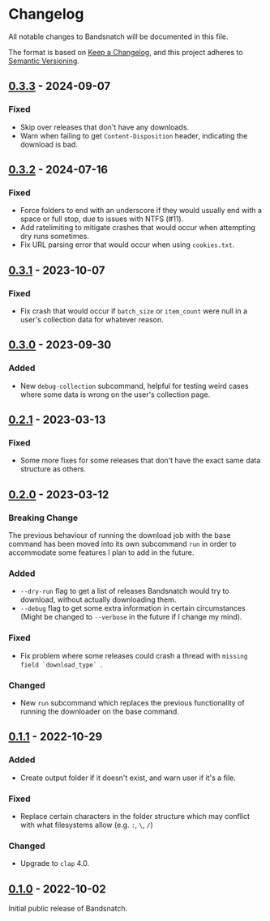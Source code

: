 # Changelog

All notable changes to Bandsnatch will be documented in this file.

The format is based on [Keep a Changelog](https://keepachangelog.com/en/1.0.0/),
and this project adheres to
[Semantic Versioning](https://semver.org/spec/v2.0.0.html).

## [0.3.3] - 2024-09-07

### Fixed

- Skip over releases that don't have any downloads.
- Warn when failing to get `Content-Disposition` header, indicating the download
  is bad.

## [0.3.2] - 2024-07-16

### Fixed

- Force folders to end with an underscore if they would usually end with a space
  or full stop, due to issues with NTFS (#11).
- Add ratelimiting to mitigate crashes that would occur when attempting dry runs
  sometimes.
- Fix URL parsing error that would occur when using `cookies.txt`.

## [0.3.1] - 2023-10-07

### Fixed

- Fix crash that would occur if `batch_size` or `item_count` were null in a
  user's collection data for whatever reason.

## [0.3.0] - 2023-09-30

### Added

- New `debug-collection` subcommand, helpful for testing weird cases where some
  data is wrong on the user's collection page.

## [0.2.1] - 2023-03-13

### Fixed

- Some more fixes for some releases that don't have the exact same data
  structure as others.

## [0.2.0] - 2023-03-12

### Breaking Change

The previous behaviour of running the download job with the base command has
been moved into its own subcommand `run` in order to accommodate some features I
plan to add in the future.

### Added

- `--dry-run` flag to get a list of releases Bandsnatch would try to download,
  without actually downloading them.
- `--debug` flag to get some extra information in certain circumstances (Might
  be changed to `--verbose` in the future if I change my mind).

### Fixed

- Fix problem where some releases could crash a thread with
  `` missing field `download_type`  ``.

### Changed

- New `run` subcommand which replaces the previous functionality of running the
  downloader on the base command.

## [0.1.1] - 2022-10-29

### Added

- Create output folder if it doesn't exist, and warn user if it's a file.

### Fixed

- Replace certain characters in the folder structure which may conflict with
  what filesystems allow (e.g. `:`, `\`, `/`)

### Changed

- Upgrade to `clap` 4.0.

## [0.1.0] - 2022-10-02

Initial public release of Bandsnatch.

[unreleased]: https://github.com/Ovyerus/bandsnatch/compare/v0.3.3...HEAD
[0.3.3]: https://github.com/Ovyerus/bandsnatch/releases/tag/v0.3.3
[0.3.2]: https://github.com/Ovyerus/bandsnatch/releases/tag/v0.3.2
[0.3.1]: https://github.com/Ovyerus/bandsnatch/releases/tag/v0.3.1
[0.3.0]: https://github.com/Ovyerus/bandsnatch/releases/tag/v0.3.0
[0.2.1]: https://github.com/Ovyerus/bandsnatch/releases/tag/v0.2.1
[0.2.0]: https://github.com/Ovyerus/bandsnatch/releases/tag/v0.2.0
[0.1.1]: https://github.com/Ovyerus/bandsnatch/releases/tag/v0.1.1
[0.1.0]: https://github.com/Ovyerus/bandsnatch/releases/tag/v0.1.0
